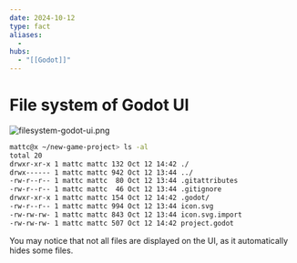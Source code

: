 ```yaml
---
date: 2024-10-12
type: fact
aliases:
  -
hubs:
  - "[[Godot]]"
---
```


# File system of Godot UI

![filesystem-godot-ui.png](../assets/imgs/filesystem-godot-ui.png)

```bash
mattc@x ~/new-game-project> ls -al
total 20
drwxr-xr-x 1 mattc mattc 132 Oct 12 14:42 ./
drwx------ 1 mattc mattc 942 Oct 12 13:44 ../
-rw-r--r-- 1 mattc mattc  80 Oct 12 13:44 .gitattributes
-rw-r--r-- 1 mattc mattc  46 Oct 12 13:44 .gitignore
drwxr-xr-x 1 mattc mattc 154 Oct 12 14:42 .godot/
-rw-r--r-- 1 mattc mattc 994 Oct 12 13:44 icon.svg
-rw-rw-rw- 1 mattc mattc 843 Oct 12 13:44 icon.svg.import
-rw-rw-rw- 1 mattc mattc 507 Oct 12 14:42 project.godot
```
You may notice that not all files are displayed on the UI, as it automatically hides some files.
